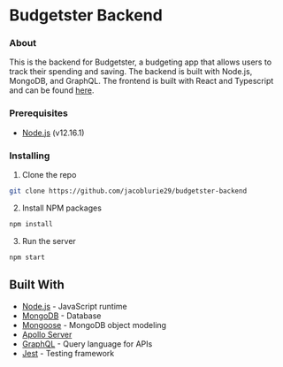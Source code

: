 # Budgetster Backend

### About

This is the backend for Budgetster, a budgeting app that allows users to track their spending and saving. The backend is built with Node.js, MongoDB, and GraphQL. The frontend is built with React and Typescript and can be found [here](https://github.com/jacoblurie29/budgetster-frontend).

### Prerequisites

- [Node.js](https://nodejs.org/en/) (v12.16.1)

### Installing

1. Clone the repo

```sh
git clone https://github.com/jacoblurie29/budgetster-backend
```

2. Install NPM packages

```sh
npm install
```

3. Run the server

```sh
npm start
```

## Built With

- [Node.js](https://nodejs.org/en/) - JavaScript runtime
- [MongoDB](https://www.mongodb.com/) - Database
- [Mongoose](https://mongoosejs.com/) - MongoDB object modeling
- [Apollo Server](https://www.apollographql.com/docs/apollo-server/)
- [GraphQL](https://graphql.org/) - Query language for APIs
- [Jest](https://jestjs.io/) - Testing framework
